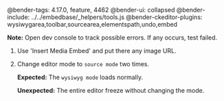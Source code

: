 @bender-tags: 4.17.0, feature, 4462
@bender-ui: collapsed
@bender-include: ../../embedbase/_helpers/tools.js
@bender-ckeditor-plugins: wysiwygarea,toolbar,sourcearea,elementspath,undo,embed

**Note:** Open dev console to track possible errors. If any occurs, test failed.

1. Use 'Insert Media Embed' and put there any image URL.
2. Change editor mode to `source mode` two times.

	**Expected:** The `wysiwyg mode` loads normally.

	**Unexpected:** The entire editor freeze without changing the mode.
